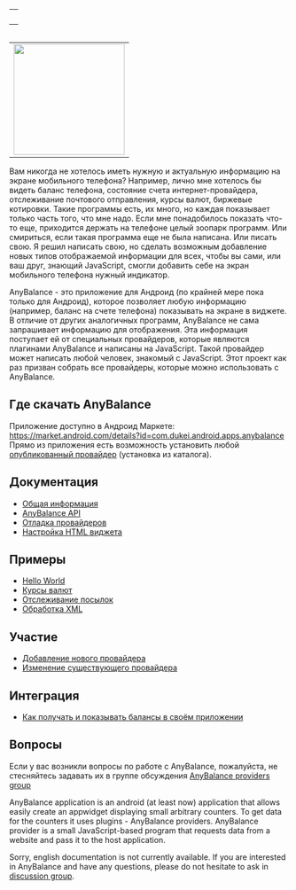 <table cellpadding='8' align='right'>
<tr><td>
<wiki:gadget title="Последние обновления" url="https://any-balance-providers.googlecode.com/svn/misc/gadgets/downloads/gcDownloads.xml?1005" up_projectName="any-balance-providers" up_lastCount="20" width="300" border="0"/><br>
</td></tr>
</table>

<table cellpadding='10' align='left'>
<tr><td>
<img width='200' src='https://any-balance-providers.googlecode.com/svn/wiki/images/widgets.jpg' />
</td></tr>
</table>

Вам никогда не хотелось иметь нужную и актуальную информацию на экране мобильного телефона? Например, лично мне хотелось бы видеть баланс телефона, состояние счета интернет-провайдера, отслеживание почтового отправления, курсы валют, биржевые котировки. Такие программы есть, их много, но каждая показывает только часть того, что мне надо. Если мне понадобилось показать что-то еще, приходится держать на телефоне целый зоопарк программ. Или смириться, если такая программа еще не была написана. Или писать свою. Я решил написать свою, но сделать возможным добавление новых типов отображаемой информации для всех, чтобы вы сами, или ваш друг, знающий JavaScript, смогли добавить себе на экран мобильного телефона нужный индикатор.

AnyBalance - это приложение для Андроид (по крайней мере пока только для Андроид), которое позволяет любую информацию (например, баланс на счете телефона) показывать на экране в виджете. В отличие от других аналогичных программ, AnyBalance не сама запрашивает информацию для отображения. Эта информация поступает ей от специальных провайдеров, которые являются плагинами AnyBalance и написаны на JavaScript. Такой провайдер может написать любой человек, знакомый с JavaScript. Этот проект как раз призван собрать все провайдеры, которые можно использовать с AnyBalance.

## Где скачать AnyBalance ##

Приложение доступно в Андроид Маркете:
https://market.android.com/details?id=com.dukei.android.apps.anybalance
Прямо из приложения есть возможность установить любой [опубликованный провайдер](http://anybalance.ru/catalog.php?inapp=0) (установка из каталога).


## Документация ##
  * [Общая информация](Philosophy.md)
  * [AnyBalance API](AnyBalanceAPI.md)
  * [Отладка провайдеров](Debugging.md)
  * [Настройка HTML виджета](HtmlWidget.md)

## Примеры ##
  * [Hello World](TutorialHelloWorld.md)
  * [Курсы валют](TutorialExchangeCbr.md)
  * [Отслеживание посылок](TutorialTrackingRussianPost.md)
  * [Обработка XML](TutorialXML.md)

## Участие ##
  * [Добавление нового провайдера](HowToAddProvider.md)
  * [Изменение существующего провайдера](HowToChangeProvider.md)

## Интеграция ##
  * [Как получать и показывать балансы в своём приложении](ContentProvider.md)

## Вопросы ##

Если у вас возникли вопросы по работе с AnyBalance, пожалуйста, не стесняйтесь задавать их в группе обсуждения [AnyBalance providers group](http://groups.google.com/group/any-balance-providers-discuss)

AnyBalance application is an android (at least now) application that allows easily create an appwidget displaying small arbitrary counters. To get data for the counters it uses plugins - AnyBalance providers. AnyBalance provider is a small JavaScript-based program that requests data from a website and pass it to the host application.

Sorry, english documentation is not currently available. If you are interested in AnyBalance and have any questions, please do not hesitate to ask in [discussion group](http://groups.google.com/group/any-balance-providers-discuss).